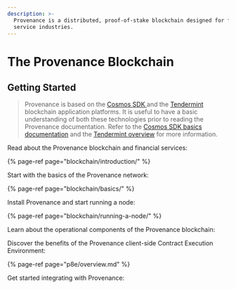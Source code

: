 ```yaml
---
description: >-
  Provenance is a distributed, proof-of-stake blockchain designed for financial
  service industries.
---
```


# The Provenance Blockchain

## Getting Started

> Provenance is based on the [Cosmos SDK ](https://docs.cosmos.network/v0.42/)and the [Tendermint](https://docs.tendermint.com/master/) blockchain application platforms.  It is useful to have a basic understanding of both these technologies prior to reading the Provenance documentation. Refer to the [Cosmos SDK basics documentation](https://docs.cosmos.network/v0.42/intro/overview.html) and the [Tendermint overview](https://docs.tendermint.com/master/introduction/what-is-tendermint.html#) for more information.

Read about the Provenance blockchain and financial services:

{% page-ref page="blockchain/introduction/" %}

Start with the basics of the Provenance network:

{% page-ref page="blockchain/basics/" %}

Install Provenance and start running a node:

{% page-ref page="blockchain/running-a-node/" %}

Learn about the operational components of the Provenance blockchain:

Discover the benefits of the Provenance client-side Contract Execution Environment:

{% page-ref page="p8e/overview.md" %}

Get started integrating with Provenance:



